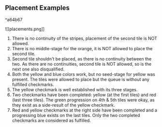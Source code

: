 ## Placement Examples
^a64b67

![[placements.png]]
1. There is no continuity of the stripes, placement of the second tile is NOT allowed.
2. There is no middle-stage for the orange, it is NOT allowed to place the second tile.
3. Second tile shouldn't be placed, as there is no continuity between the two. As there are no continuities, second tile is NOT allowed, so is the next one also disqualified.
4. Both the yellow and blue colors work, but no seed-stage for yellow was present. The tiles were allowed to place but the queue is without any fulfilled checkmarks. 
5. The yellow checkmark is well established with its three stages.
6. Two checkmarks have been completed: yellow (at the first tiles) and red (last three tiles). The green progression on 4th & 5th tiles were okay, as they exist as a side-result of the yellow checkmark.
7. Red and yellow checkmarks at the right side have been completed and a progressing blue exists on the last tiles. Only the two completed checkmarks are considered as fulfilled.